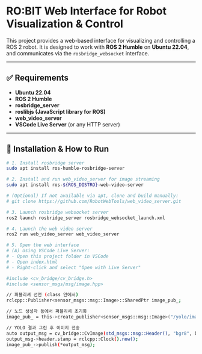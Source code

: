 # RO:BIT Web Interface for Robot Visualization & Control

This project provides a web-based interface for visualizing and controlling a ROS 2 robot. It is designed to work with **ROS 2 Humble** on **Ubuntu 22.04**, and communicates via the `rosbridge_websocket` interface.

---

## ✅ Requirements

- **Ubuntu 22.04**
- **ROS 2 Humble**
- **rosbridge_server**
- **roslibjs (JavaScript library for ROS)**
- **web_video_server**
- **VSCode Live Server** (or any HTTP server)

---

## 🔧 Installation & How to Run

```bash
# 1. Install rosbridge server
sudo apt install ros-humble-rosbridge-server

# 2. Install and run web_video_server for image streaming
sudo apt install ros-${ROS_DISTRO}-web-video-server

# (Optional) If not available via apt, clone and build manually:
# git clone https://github.com/RobotWebTools/web_video_server.git

# 3. Launch rosbridge websocket server
ros2 launch rosbridge_server rosbridge_websocket_launch.xml

# 4. Launch the web video server
ros2 run web_video_server web_video_server

# 5. Open the web interface
# (A) Using VSCode Live Server:
# - Open this project folder in VSCode
# - Open index.html
# - Right-click and select "Open with Live Server"
```

```bash
#include <cv_bridge/cv_bridge.h>
#include <sensor_msgs/msg/image.hpp>

// 퍼블리셔 선언 (class 안에서)
rclcpp::Publisher<sensor_msgs::msg::Image>::SharedPtr image_pub_;

// 노드 생성자 등에서 퍼블리셔 초기화
image_pub_ = this->create_publisher<sensor_msgs::msg::Image>("/yolo/image", 10);

// YOLO 결과 그린 후 이미지 전송
auto output_msg = cv_bridge::CvImage(std_msgs::msg::Header(), "bgr8", bgr_image).toImageMsg();
output_msg->header.stamp = rclcpp::Clock().now();
image_pub_->publish(*output_msg);
```